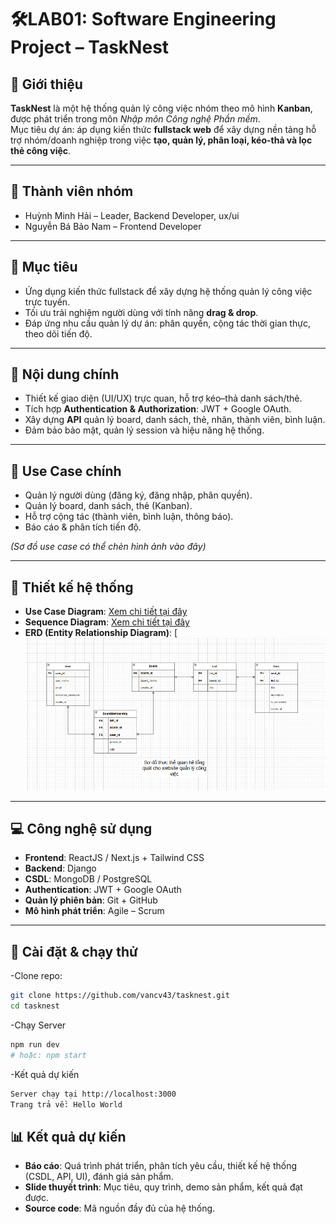 # 🛠️LAB01:  Software Engineering Project – TaskNest

## 📌 Giới thiệu
**TaskNest** là một hệ thống quản lý công việc nhóm theo mô hình **Kanban**, được phát triển trong môn *Nhập môn Công nghệ Phần mềm*.  
Mục tiêu dự án: áp dụng kiến thức **fullstack web** để xây dựng nền tảng hỗ trợ nhóm/doanh nghiệp trong việc **tạo, quản lý, phân loại, kéo-thả và lọc thẻ công việc**.

---

## 👥 Thành viên nhóm
- Huỳnh Minh Hải – Leader, Backend Developer, ux/ui  
- Nguyễn Bá Bảo Nam – Frontend Developer  


---

## 🎯 Mục tiêu
- Ứng dụng kiến thức fullstack để xây dựng hệ thống quản lý công việc trực tuyến.  
- Tối ưu trải nghiệm người dùng với tính năng **drag & drop**.  
- Đáp ứng nhu cầu quản lý dự án: phân quyền, cộng tác thời gian thực, theo dõi tiến độ.  

---

## 📂 Nội dung chính
- Thiết kế giao diện (UI/UX) trực quan, hỗ trợ kéo–thả danh sách/thẻ.  
- Tích hợp **Authentication & Authorization**: JWT + Google OAuth.  
- Xây dựng **API** quản lý board, danh sách, thẻ, nhãn, thành viên, bình luận.  
- Đảm bảo bảo mật, quản lý session và hiệu năng hệ thống.  

---

## 🎯 Use Case chính
- Quản lý người dùng (đăng ký, đăng nhập, phân quyền).  
- Quản lý board, danh sách, thẻ (Kanban).  
- Hỗ trợ cộng tác (thành viên, bình luận, thông báo).  
- Báo cáo & phân tích tiến độ.  

*(Sơ đồ use case có thể chèn hình ảnh vào đây)*

---

## 📐 Thiết kế hệ thống
- **Use Case Diagram**: [Xem chi tiết tại đây](https://github.com/Harihuynh2007/NHAPMONCNPM/blob/main/uml/readme.md#lab-03--uml-thi%E1%BA%BFt-k%E1%BA%BF-use-case--sequence-diagram)
- **Sequence Diagram**: [Xem chi tiết tại đây](https://github.com/Harihuynh2007/NHAPMONCNPM/blob/main/uml/readme.md#2-sequence-diagram)
- **ERD (Entity Relationship Diagram)**: [![ERD](https://github.com/Harihuynh2007/NHAPMONCNPM/blob/main/uml/ERD.png) 

---

## 💻 Công nghệ sử dụng
- **Frontend**: ReactJS / Next.js + Tailwind CSS  
- **Backend**: Django  
- **CSDL**: MongoDB / PostgreSQL  
- **Authentication**: JWT + Google OAuth  
- **Quản lý phiên bản**: Git + GitHub  
- **Mô hình phát triển**: Agile – Scrum  

---

## 🚀 Cài đặt & chạy thử
-Clone repo:
```bash
git clone https://github.com/vancv43/tasknest.git
cd tasknest
```
-Chạy Server
```bash
npm run dev
# hoặc: npm start
```
-Kết quả dự kiến
```bash
Server chạy tại http://localhost:3000
Trang trả về: Hello World
```
## 📊 Kết quả dự kiến
- **Báo cáo**: Quá trình phát triển, phân tích yêu cầu, thiết kế hệ thống (CSDL, API, UI), đánh giá sản phẩm.  
- **Slide thuyết trình**: Mục tiêu, quy trình, demo sản phẩm, kết quả đạt được.  
- **Source code**: Mã nguồn đầy đủ của hệ thống.  
